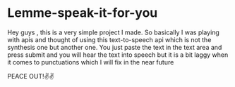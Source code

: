 # Lemme-speak-it-for-you

Hey guys , this is a very simple project I made. So basically I was playing with apis and thought of using this text-to-speech api which is not the synthesis
one but another one. You just paste the text in the text area and press submit and you will hear the text into speech but it is a bit laggy when it comes to punctuations which I 
will fix in the near future

PEACE OUT!✌✌
